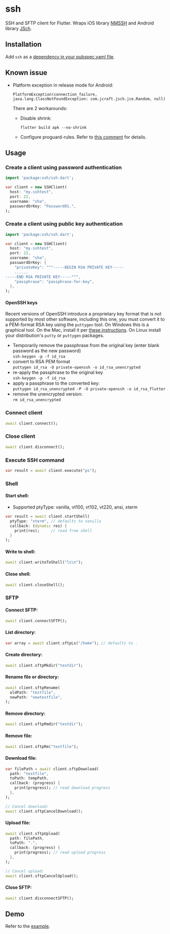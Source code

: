 # ssh

SSH and SFTP client for Flutter. Wraps iOS library [NMSSH](https://github.com/NMSSH/NMSSH) and Android library [JSch](http://www.jcraft.com/jsch/).

## Installation

Add `ssh` as a [dependency in your pubspec.yaml file](https://flutter.io/using-packages/).

## Known issue

- Platform exception in release mode for Android:

  ```
  PlatformException(connection_failure, java.lang.ClassNotFoundException: com.jcraft.jsch.jce.Random, null)
  ```

  There are 2 workarounds:
  
  - Disable shrink:

    `flutter build apk --no-shrink`
  
  - Configure proguard-rules. Refer to [this comment](https://github.com/AliTATLICI/flutter_ssh/issues/) for details. 

## Usage

### Create a client using password authentication
```dart
import 'package:ssh/ssh.dart';

var client = new SSHClient(
  host: "my.sshtest",
  port: 22,
  username: "sha",
  passwordOrKey: "Password01.",
);
```

### Create a client using public key authentication
```dart
import 'package:ssh/ssh.dart';

var client = new SSHClient(
  host: "my.sshtest",
  port: 22,
  username: "sha",
  passwordOrKey: {
    "privateKey": """-----BEGIN RSA PRIVATE KEY-----
    ......
-----END RSA PRIVATE KEY-----""",
    "passphrase": "passphrase-for-key",
  },
);
```

#### OpenSSH keys

Recent versions of OpenSSH introduce a proprietary key format that is not supported by most other software, including this one, you must convert it to a PEM-format RSA key using the `puttygen` tool. On Windows this is a graphical tool. On the Mac, install it per [these instructions](https://www.ssh.com/ssh/putty/mac/). On Linux install your distribution's `putty` or `puttygen` packages.

* Temporarily remove the passphrase from the original key (enter blank password as the new password)  
`ssh-keygen -p -f id_rsa`
* convert to RSA PEM format  
`puttygen id_rsa -O private-openssh -o id_rsa_unencrypted`
* re-apply the passphrase to the original key  
`ssh-keygen -p -f id_rsa`
* apply a passphrase to the converted key:  
`puttygen id_rsa_unencrypted -P -O private-openssh -o id_rsa_flutter`
* remove the unencrypted version:  
`rm id_rsa_unencrypted`

### Connect client
```dart
await client.connect();
```

### Close client
```dart
await client.disconnect();
```

### Execute SSH command
```dart
var result = await client.execute("ps");
```

### Shell

#### Start shell: 
- Supported ptyType: vanilla, vt100, vt102, vt220, ansi, xterm
```dart
var result = await client.startShell(
  ptyType: "xterm", // defaults to vanilla
  callback: (dynamic res) {
    print(res);     // read from shell
  }
);
```

#### Write to shell: 
```dart
await client.writeToShell("ls\n");
```

#### Close shell: 
```dart
await client.closeShell();
```

### SFTP

#### Connect SFTP:
```dart
await client.connectSFTP();
```

#### List directory: 
```dart
var array = await client.sftpLs("/home"); // defaults to .
```

#### Create directory: 
```dart
await client.sftpMkdir("testdir");
```

#### Rename file or directory: 
```dart
await client.sftpRename(
  oldPath: "testfile",
  newPath: "newtestfile",
);
```

#### Remove directory: 
```dart
await client.sftpRmdir("testdir");
```

#### Remove file: 
```dart
await client.sftpRm("testfile");
```

#### Download file: 
```dart
var filePath = await client.sftpDownload(
  path: "testfile",
  toPath: tempPath,
  callback: (progress) {
    print(progress); // read download progress
  },
);

// Cancel download:
await client.sftpCancelDownload();
```

#### Upload file: 
```dart
await client.sftpUpload(
  path: filePath,
  toPath: ".",
  callback: (progress) {
    print(progress); // read upload progress
  },
);

// Cancel upload:
await client.sftpCancelUpload();
```

#### Close SFTP: 
```dart
await client.disconnectSFTP();
```

## Demo

Refer to the [example](https://github.com/AliTATLICI/flutter_ssh/tree/master/example).
